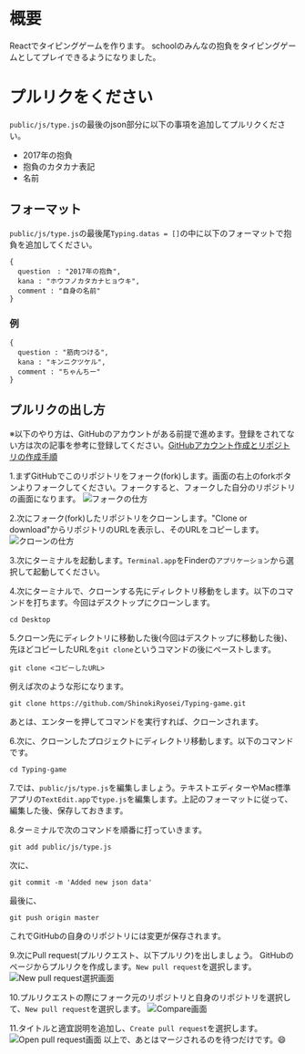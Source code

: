 # 概要
Reactでタイピングゲームを作ります。
schoolのみんなの抱負をタイピングゲームとしてプレイできるようになりました。


# プルリクをください
`public/js/type.js`の最後のjson部分に以下の事項を追加してプルリクください。

- 2017年の抱負
- 抱負のカタカナ表記
- 名前

## フォーマット
`public/js/type.js`の最後尾`Typing.datas = []`の中に以下のフォーマットで抱負を追加してください。
```
{
  question　: "2017年の抱負",
  kana : "ホウフノカタカナヒョウキ",
  comment : "自身の名前"
}
```
### 例
```
{
  question : "筋肉つける",
  kana : "キンニクツケル",
  comment : "ちゃんちー"
}
```

## プルリクの出し方
※以下のやり方は、GitHubのアカウントがある前提で進めます。登録をされてない方は次の記事を参考に登録してください。[GitHubアカウント作成とリポジトリの作成手順](http://qiita.com/kooohei/items/361da3c9dbb6e0c7946b)

1.まずGitHubでこのリポジトリをフォーク(fork)します。画面の右上のforkボタンよりフォークしてください。フォークすると、フォークした自分のリポジトリの画面になります。
![フォークの仕方](./Readme_images/screenshot_fork.png)

2.次にフォーク(fork)したリポジトリをクローンします。"Clone or download"からリポジトリのURLを表示し、そのURLをコピーします。
![クローンの仕方](./Readme_images/screenshot_clone.png)

3.次にターミナルを起動します。`Terminal.app`をFinderの`アプリケーション`から選択して起動してください。

4.次にターミナルで、クローンする先にディレクトリ移動をします。以下のコマンドを打ちます。今回はデスクトップにクローンします。
```
cd Desktop
```

5.クローン先にディレクトリに移動した後(今回はデスクトップに移動した後)、先ほどコピーしたURLを`git clone`というコマンドの後にペーストします。
```
git clone <コピーしたURL>
```

例えば次のような形になります。
```
git clone https://github.com/ShinokiRyosei/Typing-game.git
```

あとは、エンターを押してコマンドを実行すれば、クローンされます。

6.次に、クローンしたプロジェクトにディレクトリ移動します。以下のコマンドです。
```
cd Typing-game
```

7.では、`public/js/type.js`を編集しましょう。テキストエディターやMac標準アプリの`TextEdit.app`で`type.js`を編集します。上記のフォーマットに従って、編集した後、保存しておきます。

8.ターミナルで次のコマンドを順番に打っていきます。
```
git add public/js/type.js
```

次に、
```
git commit -m 'Added new json data'
```

最後に、
```
git push origin master
```

これでGitHubの自身のリポジトリには変更が保存されます。

9.次にPull request(プルリクエスト、以下プルリク)を出しましょう。
GitHubのページからプルリクを作成します。`New pull request`を選択します。
![New pull request選択画面](./Readme_images/screenshot_newpullrequest.png)

10.プルリクエストの際にフォーク元のリポジトリと自身のリポジトリを選択して、`New pull request`を選択します。
![Compare画面](./Readme_images/screenshot_compare.png)

11.タイトルと適宜説明を追加し、`Create pull request`を選択します。
![Open pull request画面](./Readme_images/screenshot_openpullrequest.png)
以上で、あとはマージされるのを待つだけです。😄
